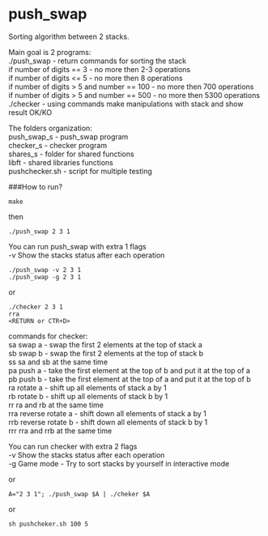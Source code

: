 # push_swap

Sorting algorithm between 2 stacks.  

Main goal is 2 programs:  
./push_swap - return commands for sorting the stack  
	if number of digits == 3 - no more then 2-3 operations  
	if number of digits <= 5 - no more then 8 operations  
	if number of digits > 5 and number == 100 - no more then 700 operations  
	if number of digits > 5 and number == 500 - no more then 5300 operations  
./checker - using commands make manipulations with stack and show result OK/KO  
  
The folders organization:  
push_swap_s - push_swap program  
checker_s - checker program    
shares_s - folder for shared functions  
libft - shared libraries functions  
pushchecker.sh - script for multiple testing  

###How to run?
```
make
```
then
```
./push_swap 2 3 1
```
You can run push_swap with extra 1 flags  
-v Show the stacks status after each operation

```
./push_swap -v 2 3 1
./push_swap -g 2 3 1
```
or
```
./checker 2 3 1
rra
<RETURN or CTR+D>
```
commands for checker:  
sa   swap a - swap the first 2 elements at the top of stack a  
sb   swap b - swap the first 2 elements at the top of stack b  
ss   sa and sb at the same time  
pa   push a - take the first element at the top of b and put it at the top of a  
pb   push b - take the first element at the top of a and put it at the top of b  
ra   rotate a - shift up all elements of stack a by 1  
rb   rotate b - shift up all elements of stack b by 1  
rr   ra and rb at the same time  
rra  reverse rotate a - shift down all elements of stack a by 1  
rrb  reverse rotate b - shift down all elements of stack b by 1  
rrr  rra and rrb at the same time  
  
You can run checker with extra 2 flags  
-v Show the stacks status after each operation  
-g Game mode - Try to sort stacks by yourself in interactive mode

or
```
A="2 3 1"; ./push_swap $A | ./cheker $A
```
or
```
sh pushcheker.sh 100 5
```

